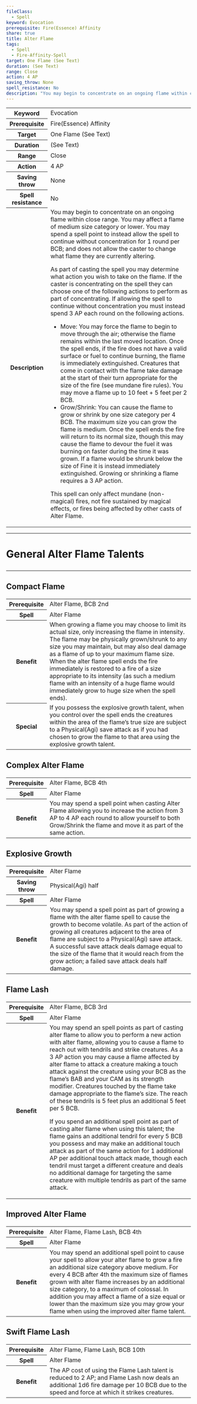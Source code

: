 ```yaml
---
fileClass:
  - Spell
keyword: Evocation
prerequisite: Fire(Essence) Affinity
share: true
title: Alter Flame
tags:
  - Spell
  - Fire-Affinity-Spell
target: One Flame (See Text)
duration: (See Text)
range: Close
action: 4 AP
saving_throw: None
spell_resistance: No
description: "You may begin to concentrate on an ongoing flame within close range. You may affect a flame of medium size category or lower. You may spend a spell point to instead allow the spell to continue without concentration for 1 round per BCB; and does not allow the caster to change what flame they are currently altering.\r\rAs part of casting the spell you may determine what action you wish to take on the flame. If the caster is concentrating on the spell they can choose one of the following actions to perform as part of concentrating. If allowing the spell to continue without concentration you must instead spend 3 AP each round on the following actions.\r\r- Move: You may force the flame to begin to move through the air; otherwise the flame remains within the last moved location. Once the spell ends, if the fire does not have a valid surface or fuel to continue burning, the flame is immediately extinguished. Creatures that come in contact with the flame take damage at the start of their turn appropriate for the size of the fire (see mundane fire rules). You may move a flame up to 10 feet + 5 feet per 2 BCB.\r- Grow/Shrink: You can cause the flame to grow or shrink by one size category per 4 BCB. The maximum size you can grow the flame is medium. Once the spell ends the fire will return to its normal size, though this may cause the flame to devour the fuel it was burning on faster during the time it was grown. If a flame would be shrunk below the size of Fine it is instead immediately extinguished. Growing or shrinking a flame requires a 3 AP action.\r\rThis spell can only affect mundane (non-magical) fires, not fire sustained by magical effects, or fires being affected by other casts of Alter Flame."
---
```


<p><span><table><tbody><tr><th>Keyword</th><td>Evocation</td></tr><tr><th>Prerequisite</th><td>Fire(Essence) Affinity</td></tr><tr><th>Target</th><td>One Flame (See Text)</td></tr><tr><th>Duration</th><td>(See Text)</td></tr><tr><th>Range</th><td>Close</td></tr><tr><th>Action</th><td>4 AP</td></tr><tr><th>Saving throw</th><td>None</td></tr><tr><th>Spell resistance</th><td>No</td></tr><tr><th>Description</th><td>You may begin to concentrate on an ongoing flame within close range. You may affect a flame of medium size category or lower. You may spend a spell point to instead allow the spell to continue without concentration for 1 round per BCB; and does not allow the caster to change what flame they are currently altering.
<p>As part of casting the spell you may determine what action you wish to take on the flame. If the caster is concentrating on the spell they can choose one of the following actions to perform as part of concentrating. If allowing the spell to continue without concentration you must instead spend 3 AP each round on the following actions.</p>
<ul>
<li>Move: You may force the flame to begin to move through the air; otherwise the flame remains within the last moved location. Once the spell ends, if the fire does not have a valid surface or fuel to continue burning, the flame is immediately extinguished. Creatures that come in contact with the flame take damage at the start of their turn appropriate for the size of the fire (see mundane fire rules). You may move a flame up to 10 feet + 5 feet per 2 BCB.</li>
<li>Grow/Shrink: You can cause the flame to grow or shrink by one size category per 4 BCB. The maximum size you can grow the flame is medium. Once the spell ends the fire will return to its normal size, though this may cause the flame to devour the fuel it was burning on faster during the time it was grown. If a flame would be shrunk below the size of Fine it is instead immediately extinguished. Growing or shrinking a flame requires a 3 AP action.</li>
</ul>
<p>This spell can only affect mundane (non-magical) fires, not fire sustained by magical effects, or fires being affected by other casts of Alter Flame.</p></td></tr></tbody></table><p></p></span></p><span><span><hr></span></span><h1><span><p>General Alter Flame Talents</p></span></h1><span><span><hr></span></span><h2><span><p>Compact Flame</p></span></h2><p><span style="overflow-x: auto;"><table><tbody><tr><th>Prerequisite</th><td>Alter Flame, BCB 2nd</td></tr><tr><th>Spell</th><td>Alter Flame</td></tr><tr><th>Benefit</th><td>When growing a flame you may choose to limit its actual size, only increasing the flame in intensity. The flame may be physically grown/shrunk to any size you may maintain, but may also deal damage as a flame of up to your maximum flame size. When the alter flame spell ends the fire immediately is restored to a fire of a size appropriate to its intensity (as such a medium flame with an intensity of a huge flame would immediately grow to huge size when the spell ends).</td></tr><tr><th>Special</th><td>If you possess the explosive growth talent, when you control over the spell ends the creatures within the area of the flame’s true size are subject to a Physical(Agi) save attack as if you had chosen to grow the flame to that area using the explosive growth talent.</td></tr></tbody></table></span></p><h2><span><p>Complex Alter Flame</p></span></h2><p><span style="overflow-x: auto;"><table><tbody><tr><th>Prerequisite</th><td>Alter Flame, BCB 4th</td></tr><tr><th>Spell</th><td>Alter Flame</td></tr><tr><th>Benefit</th><td>You may spend a spell point when casting Alter Flame allowing you to increase the action from 3 AP to 4 AP each round to allow yourself to both Grow/Shrink the flame and move it as part of the same action.</td></tr></tbody></table></span></p><h2><span><p>Explosive Growth</p></span></h2><p><span style="overflow-x: auto;"><table><tbody><tr><th>Prerequisite</th><td>Alter Flame</td></tr><tr><th>Saving throw</th><td>Physical(Agi) half</td></tr><tr><th>Spell</th><td>Alter Flame</td></tr><tr><th>Benefit</th><td>You may spend a spell point as part of growing a flame with the alter flame spell to cause the growth to become volatile. As part of the action of growing all creatures adjacent to the area of flame are subject to a Physical(Agi) save attack. A successful save attack deals damage equal to the size of the flame that it would reach from the grow action; a failed save attack deals half damage.</td></tr></tbody></table></span></p><h2><span><p>Flame Lash</p></span></h2><p><span><table><tbody><tr><th>Prerequisite</th><td>Alter Flame, BCB 3rd</td></tr><tr><th>Spell</th><td>Alter Flame</td></tr><tr><th>Benefit</th><td>You may spend an spell points as part of casting alter flame to allow you to perform a new action with alter flame, allowing you to cause a flame to reach out with tendrils and strike creatures. As a 3 AP action you may cause a flame affected by alter flame to attack a creature making a touch attack against the creature using your BCB as the flame’s BAB and your CAM as its strength modifier. Creatures touched by the flame take damage appropriate to the flame’s size. The reach of these tendrils is 5 feet plus an additional 5 feet per 5 BCB.
<p>If you spend an additional spell point as part of casting alter flame when using this talent; the flame gains an additional tendril for every 5 BCB you possess and may make an additional touch attack as part of the same action for 1 additional AP per additional touch attack made, though each tendril must target a different creature and deals no additional damage for targeting the same creature with multiple tendrils as part of the same attack.</p></td></tr></tbody></table><p></p></span></p><h2><span><p>Improved Alter Flame</p></span></h2><p><span style="overflow-x: auto;"><table><tbody><tr><th>Prerequisite</th><td>Alter Flame, Flame Lash, BCB 4th</td></tr><tr><th>Spell</th><td>Alter Flame</td></tr><tr><th>Benefit</th><td>You may spend an additional spell point to cause your spell to allow your alter flame to grow a fire an additional size category above medium. For every 4 BCB after 4th the maximum size of flames grown with alter flame increases by an additional size category, to a maximum of colossal. In addition you may affect a flame of a size equal or lower than the maximum size you may grow your flame when using the improved alter flame talent.</td></tr></tbody></table></span></p><h2><span><p>Swift Flame Lash</p></span></h2><p><span style="overflow-x: auto;"><table><tbody><tr><th>Prerequisite</th><td>Alter Flame, Flame Lash, BCB 10th</td></tr><tr><th>Spell</th><td>Alter Flame</td></tr><tr><th>Benefit</th><td>The AP cost of using the Flame Lash talent is reduced to 2 AP; and Flame Lash now deals an additional 1d6 fire damage per 10 BCB due to the speed and force at which it strikes creatures.</td></tr></tbody></table></span></p>